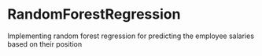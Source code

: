 # RandomForestRegression
Implementing random forest regression for predicting the employee salaries based on their position
